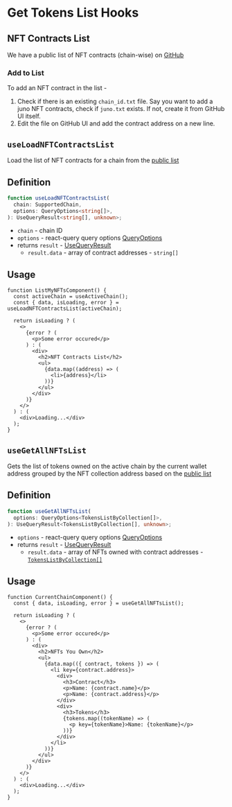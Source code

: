 # Get Tokens List Hooks

## NFT Contracts List

We have a public list of NFT contracts (chain-wise) on [GitHub](https://github.com/leapwallet/nft-contracts-list/)

### Add to List

To add an NFT contract in the list -

1. Check if there is an existing `chain_id.txt` file. Say you want to add a juno NFT contracts, check if `juno.txt` exists. If not, create it from GitHub UI itself.
2. Edit the file on GitHub UI and add the contract address on a new line.

## `useLoadNFTContractsList`

Load the list of NFT contracts for a chain from the [public list](#nft-contracts-list)

## Definition

```ts
function useLoadNFTContractsList(
  chain: SupportedChain,
  options: QueryOptions<string[]>,
): UseQueryResult<string[], unknown>;
```

- `chain` - chain ID
- `options` - react-query query options [QueryOptions](./types.md#queryoptions)
- returns `result` - [UseQueryResult](https://tanstack.com/query/v4/docs/reference/useQuery)
  - `result.data` - array of contract addresses - `string[]`

## Usage

```tsx
function ListMyNFTsComponent() {
  const activeChain = useActiveChain();
  const { data, isLoading, error } = useLoadNFTContractsList(activeChain);

  return isLoading ? (
    <>
      {error ? (
        <p>Some error occured</p>
      ) : (
        <div>
          <h2>NFT Contracts List</h2>
          <ul>
            {data.map((address) => (
              <li>{address}</li>
            ))}
          </ul>
        </div>
      )}
    </>
  ) : (
    <div>Loading...</div>
  );
}
```

## `useGetAllNFTsList`

Gets the list of tokens owned on the active chain by the current wallet address grouped by the NFT collection address based on the [public list](#nft-contracts-list)

## Definition

```ts
function useGetAllNFTsList(
  options: QueryOptions<TokensListByCollection[]>,
): UseQueryResult<TokensListByCollection[], unknown>;
```

- `options` - react-query query options [QueryOptions](./types.md#queryoptions)
- returns `result` - [UseQueryResult](https://tanstack.com/query/v4/docs/reference/useQuery)
  - `result.data` - array of NFTs owned with contract addresses - [`TokensListByCollection[]`](./types.md#tokenslistbycollection)

## Usage

```tsx
function CurrentChainComponent() {
  const { data, isLoading, error } = useGetAllNFTsList();

  return isLoading ? (
    <>
      {error ? (
        <p>Some error occured</p>
      ) : (
        <div>
          <h2>NFTs You Own</h2>
          <ul>
            {data.map(({ contract, tokens }) => (
              <li key={contract.address}>
                <div>
                  <h3>Contract</h3>
                  <p>Name: {contract.name}</p>
                  <p>Name: {contract.address}</p>
                </div>
                <div>
                  <h3>Tokens</h3>
                  {tokens.map((tokenName) => (
                    <p key={tokenName}>Name: {tokenName}</p>
                  ))}
                </div>
              </li>
            ))}
          </ul>
        </div>
      )}
    </>
  ) : (
    <div>Loading...</div>
  );
}
```
